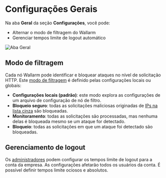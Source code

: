 [link-config-parameters]:       ../../admin-en/configure-wallarm-mode.md

[img-general-settings]:         ../../images/configuration-guides/configure-wallarm-mode/en/general-settings-page-with-safe-blocking.png

# Configurações Gerais

Na aba **Geral** da seção **Configurações**, você pode:

* Alternar o modo de filtragem do Wallarm
* Gerenciar tempos limite de logout automático

![Aba Geral](../../images/user-guides/settings/general-tab.png)

## Modo de filtragem

Cada nó Wallarm pode identificar e bloquear ataques no nível de solicitação HTTP. Este [modo de filtragem][link-config-parameters] é definido pelas configurações locais ou globais:

* **Configurações locais (padrão)**: este modo explora as configurações de um arquivo de configuração de nó de filtro.
* **Bloqueio seguro**: todas as solicitações maliciosas originadas de [IPs na lista cinza](../ip-lists/graylist.md) são bloqueadas.
* **Monitoramento**: todas as solicitações são processadas, mas nenhuma delas é bloqueada mesmo se um ataque for detectado.
* **Bloqueio**: todas as solicitações em que um ataque foi detectado são bloqueadas.

## Gerenciamento de logout

Os [administradores](users.md#user-roles) podem configurar os tempos limite de logout para a conta da empresa. As configurações afetarão todos os usuários da conta. É possível definir tempos limite ociosos e absolutos.